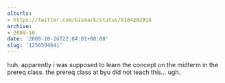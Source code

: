 ```yaml
---
alturls:
- https://twitter.com/bismark/status/5184202914
archive:
- 2009-10
date: '2009-10-26T22:04:01+00:00'
slug: '1256594641'
---
```


huh. apparently i was supposed to learn the concept on the midterm in the prereq class. the prereq class at byu did not teach this... ugh.

